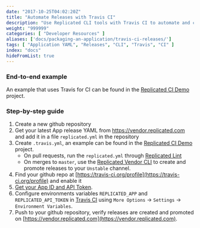 ```yaml
---
date: "2017-10-25T04:02:20Z"
title: "Automate Releases with Travis CI"
description: "Use Replicated CLI tools with Travis CI to automate and collaborate on your Replicated releases"
weight: "999999"
categories: [ "Developer Resources" ]
aliases: ['docs/packaging-an-application/travis-ci-releases/']
tags: [ "Application YAML", "Releases", "CLI", "Travis", "CI" ]
index: "docs"
hideFromList: true
---
```


### End-to-end example

An example that uses Travis for CI can be found in the  [Replicated CI Demo](https://github.com/replicatedhq/replicated-ci-demo/) project.

### Step-by-step guide

1. Create a new github repository
1. Get your latest App release YAML from https://vendor.replicated.com and add it in a file `replicated.yml` in the repository
1. Create `.travis.yml`, an example can be found in the  [Replicated CI Demo](https://github.com/replicatedhq/replicated-ci-demo/blob/master/.travis.yml) project.
    - On pull requests, run the `replicated.yml` through [Replicated Lint](/docs/kb/developer-resources/validate-your-yaml/)
    - On merges to `master`, use the [Replicated Vendor CLI](/api/replicated-vendor-cli/) to create and promote releases to your `Unstable` channel.
1. Find your github repo at [https://travis-ci.org/profile](https://travis-ci.org/profile) and enable it
1. [Get your App ID and API Token](/docs/kb/developer-resources/finding-your-api-token-and-app-id).
1. Configure environments variables `REPLICATED_APP` and `REPLICATED_API_TOKEN` in [Travis CI](https://travis-ci.org/) using `More Options` -> `Settings` -> `Environment Variables`.
1. Push to your github repository, verify releases are created and promoted on [https://vendor.replicated.com](https://vendor.replicated.com).
